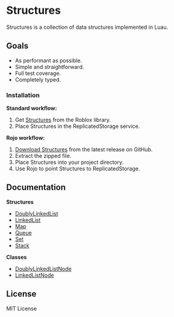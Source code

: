 # Structures
Structures is a collection of data structures implemented in Luau.

## Goals
 - As performant as possible.
 - Simple and straightforward.
 - Full test coverage.
 - Completely typed.

### Installation

**Standard workflow:**

1. Get [Structures](https://www.roblox.com/library/6033045359/Structures) from the Roblox library.
2. Place Structures in the ReplicatedStorage service.

**Rojo workflow:**

1. [Download Structures](https://github.com/Nezuo/structures/releases/latest/download/structures.zip) from the latest release on GitHub.
2. Extract the zipped file.
3. Place Structures into your project directory.
4. Use Rojo to point Structures to ReplicatedStorage.

## Documentation
**Structures**

 - [DoublyLinkedList](doublylinkedlist.md)
 - [LinkedList](linkedlist.md)
 - [Map](map.md)
 - [Queue](queue.md)
 - [Set](set.md)
 - [Stack](stack.md)

**Classes**

 - [DoublyLinkedListNode](doublylinkedlistnode.md)
 - [LinkedListNode](linkedlistnode.md)

## License
MIT License

